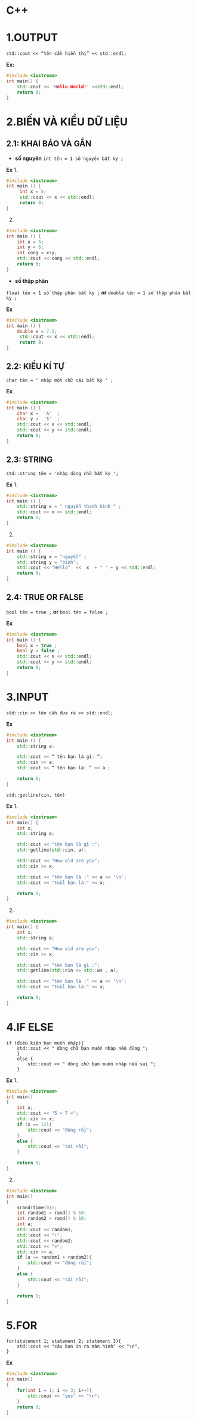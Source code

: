 # C++ 

# 1.OUTPUT
`std::cout << “tên cần hiển thị” << std::endl;`

**Ex:**
```c++
#include <iostream>
int main() {
    std::cout << 'Hello World!' <<std::endl;
    return 0;
}
```
# 2.BIẾN VÀ KIỂU DỮ LIỆU
## 2.1: KHAI BÁO VÀ GẮN
- **số nguyên**
`int tên = 1 số nguyên bất kỳ ; `

**Ex**
1.
```c++
#include <iostream>
int main () {
     int x = 5;
     std::cout << x << std::endl;
     return 0;
}
```
2.
```c++
#include <iostream>
int main () {
    int x = 5;
    int y = 6;
    int cong = x+y;
    std::cout << cong << std::endl;
    return 0;
}
```
- **số thập phân**

`float tên = 1 số thập phân bất kỳ ;`
**or**
`double tên = 1 số thập phân bất kỳ ;`

**Ex**
```c++
#include <iostream>
int main () {
    double x = 7.5;
     std::cout << x << std::endl;
     return 0;
}
```
## 2.2: KIỂU KÍ TỰ
`char tên = ' nhập một chữ cái bất kỳ ' ;`

**Ex**
```c++
#include <iostream>
int main () {
    char x =  'A'  ;
    char y =  '$'  ;
    std::cout << x << std::endl;
    std::cout << y << std::endl;
    return 0;
}
```
## 2.3: STRING
`std::string tên = 'nhập dòng chữ bất kỳ ';`

**Ex**
1.
```c++
#include <iostream>
int main () {
    std::string x = " nguyễn thanh bình " ;
    std::cout << x << std::endl;
    return 0;
}
```
2.
```c++
#include <iostream>
int main () {
    std::string x = "nguyễn" ;
    std::string y = "bình";
    std::cout << "Hello"  <<  x  + " " + y << std::endl;
    return 0;
}
```
## 2.4: TRUE OR FALSE
`bool tên = true ;`
**or**
`bool tên = false ;`

**Ex**
```c++
#include <iostream>
int main () {
    bool x = true ;
    bool y = false ;
    std::cout << x << std::endl;
    std::cout << y << std::endl;
    return 0;
}
```
# 3.INPUT
`std::cin >> tên cần đưa ra >> std::endl;`

**Ex**
```c++
#include <iostream>
int main () {
    std::string a;

    std::cout << “ tên bạn là gì: “;
    std::cin >> a;
    std::cout << “ tên bạn là: “ << a ;

    return 0;
}
```

`std::getline(cin, tên)`

**Ex**
1.
```c++
#include <iostream>
int main() {
    int x;
    std::string a;

    std::cout << "tên bạn là gì :";
    std::getline(std::cin, a);

    std::cout << "How old are you";
    std::cin >> x;

    std::cout << "tên bạn là :" << a << '\n';
    std::cout << "tuổi bạn là:" << x;

    return 0;
}
```
2.
```c++
#include <iostream>
int main() {
    int x;
    std::string a;

    std::cout << "How old are you";
    std::cin >> x;

    std::cout << "tên bạn là gì :";
    std::getline(std::cin >> std::ws , a);

    std::cout << "tên bạn là :" << a << '\n';
    std::cout << "tuổi bạn là:" << x;

    return 0;
}
```
# 4.IF ELSE
```
if (điều kiện bạn muốn nhập){
    std::cout << " dòng chữ bạn muốn nhập nếu đúng ";
    } 
    else {
        std::cout << " dòng chữ bạn muốn nhập nếu sai ";
    }
```

**Ex**
1.
```c++
#include <iostream>
int main()
{
    int x;
    std::cout << "5 + 7 =";
    std::cin >> x;
    if (x == 12){
        std::cout << "đúng rồi";
    }
    else {
        std::cout << "sai rồi";
    }

    return 0;
}
```
2.
```c++
#include <iostream>
int main()
{
    srand(time(0));
    int random1 = rand() % 10;
    int random2 = rand() % 10;
    int a;
    std::cout << random1;
    std::cout << "+";
    std::cout << random2;
    std::cout << "=";
    std::cin >> a;
    if (a == random1 + random2){
        std::cout << "đúng rồi";
    }
    else {
        std::cout << "sai rồi";
    }

    return 0;
}
```
# 5.FOR
```
for(statement 1; statement 2; statement 3){
    std::cout << "câu bạn in ra màn hình" << "\n",
}
```
**Ex**
```c++
#include <iostream>
int main()
{
    for(int i = 1; i <= 3; i++){
        std::cout << "yes" << "\n";
    }
    return 0;
}
```











